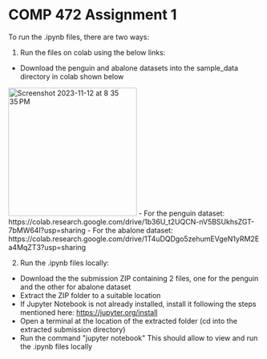 # COMP 472 Assignment 1

To run the .ipynb files, there are two ways:

1. Run the files on colab using the below links:
- Download the penguin and abalone datasets into the sample_data directory in colab shown below
<img width="256" alt="Screenshot 2023-11-12 at 8 35 35 PM" src="https://github.com/ingleankita/COMP-472-A1/assets/77956627/e1f3aa15-2068-4266-a9b9-f006da80b541">
- For the penguin dataset: https://colab.research.google.com/drive/1b36U_t2UQCN-nV5BSUkhsZGT-7bMW64l?usp=sharing
- For the abalone dataset: https://colab.research.google.com/drive/1T4uDQDgo5zehumEVgeN1yRM2Ea4MqZT3?usp=sharing

2. Run the .ipynb files locally:
- Download the the submission ZIP containing 2 files, one for the penguin and the other for abalone dataset
- Extract the ZIP folder to a suitable location
- If Jupyter Notebook is not already installed, install it following the steps mentioned here: https://jupyter.org/install
- Open a terminal at the location of the extracted folder (cd into the extracted submission directory)
- Run the command "jupyter notebook"
This should allow to view and run the .ipynb files locally
